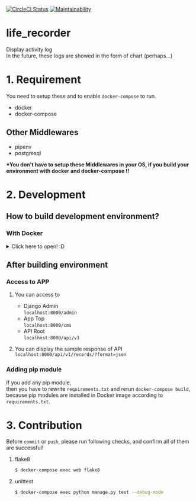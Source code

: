 [![CircleCI Status](https://circleci.com/gh/siruku6/life_recorder.svg?style=svg)](https://app.circleci.com/pipelines/github/siruku6/life_recorder?branch=master)
[![Maintainability](https://api.codeclimate.com/v1/badges/a8818b78f606cad7164c/maintainability)](https://codeclimate.com/github/siruku6/life_recorder/maintainability)

# life_recorder
Display activity log  
In the future, these logs are showed in the form of chart (perhaps...)

# 1. Requirement

You need to setup these and to enable `docker-compose` to run.

- docker
- docker-compose

## Other Middlewares

- pipenv
- postgresql

**\*You don't have to setup these Middlewares in your OS, if you build your environment with docker and docker-compose !!**

# 2. Development

## How to build development environment?

### With Docker

<details><summary>Click here to open! :D</summary><div>

1. Copy `.env`
    ```bash
    $ cp .env.example .env
    ```
    |No|Name       |Value Example|Note                                   |
    |:-|:----------|:------------|:--------------------------------------|
    |1 |DEBUG      |True         |True => Display error detail on browser|
    |2 |SECRET_KEY |xxxxxx...    |It is for Django                       |
    |3 |DB_USER    |user         |It is username of your postgresql      |
    |4 |DB_PASSWORD|password     |It is password of your postgresql      |

1. Execute following commands
    ```bash
    $ docker-compose build
    $ docker-compose up -d
    $ docker attach life_recorder_web_1
    $ docker-compose exec web python manage.py createsuperuser
    >> ** Input information of your superuser! **
    ```

1. You can run automated test by this command
    ```bash
    $ docker-compose exec web python manage.py test --debug-mode

    # I recommend following options!
    $ docker-compose exec web python manage.py test --debug-mode -v 2 --pdb --keepdb
    ```
</div></details>

## After building environment

### Access to APP

1. You can access to
    - Django Admin  
    `localhost:8000/admin`
    - App Top  
    `localhost:8000/cms`
    - API Root  
    `localhost:8000/api/v1`

1. You can display the sample response of API  
    `localhost:8000/api/v1/records/?format=json`

### Adding pip module

If you add any pip module,  
then you have to rewrite `requirements.txt` and rerun `docker-compose build`,  
because pip modules are installed in Docker image according to `requirements.txt`.

# 3. Contribution

Before `commit` or `push`, please run following checks, and confirm all of them are successful!

1. flake8  
    ```bash
    $ docker-compose exec web flake8
    ```

1. unittest  
    ```bash
    $ docker-compose exec python manage.py test --debug-mode
    ```
